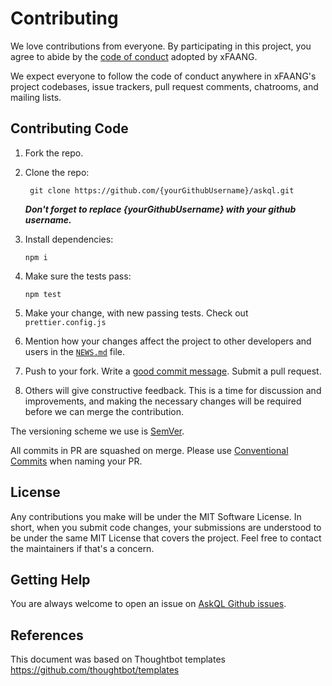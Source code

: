 # Contributing

We love contributions from everyone.
By participating in this project,
you agree to abide by the [code of conduct] adopted by xFAANG.

[code of conduct]: https://github.com/xFAANG/askql/blob/master/CODE_OF_CONDUCT.md

We expect everyone to follow the code of conduct
anywhere in xFAANG's project codebases, issue trackers, pull request comments,
chatrooms, and mailing lists.

## Contributing Code

1.  Fork the repo.

1.  Clone the repo:

         git clone https://github.com/{yourGithubUsername}/askql.git

    **_Don't forget to replace {yourGithubUsername} with your github username._**

1.  Install dependencies:

        npm i

1.  Make sure the tests pass:

        npm test

1.  Make your change, with new passing tests. Check out `prettier.config.js`

1.  Mention how your changes affect the project to other developers and users in the
    [`NEWS.md`][news] file.

1.  Push to your fork. Write a [good commit message][commit]. Submit a pull request.

1.  Others will give constructive feedback.
    This is a time for discussion and improvements,
    and making the necessary changes will be required before we can
    merge the contribution.

The versioning scheme we use is [SemVer](http://semver.org/).

All commits in PR are squashed on merge. Please use [Conventional Commits](https://www.conventionalcommits.org/) when naming your PR.

[news]: https://github.com/xFAANG/askql/blob/master/NEWS.md
[commit]: http://tbaggery.com/2008/04/19/a-note-about-git-commit-messages.html

## License

Any contributions you make will be under the MIT Software License.
In short, when you submit code changes, your submissions are understood to be under the same MIT License that covers the project. Feel free to contact the maintainers if that's a concern.

## Getting Help

You are always welcome to open an issue on [AskQL Github issues](https://github.com/xFAANG/askql/issues).

## References

This document was based on Thoughtbot templates
https://github.com/thoughtbot/templates
